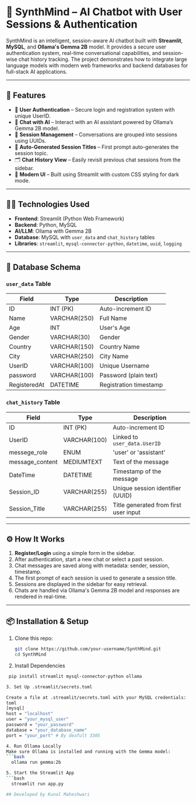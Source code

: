 # 🤖 SynthMind – AI Chatbot with User Sessions & Authentication

SynthMind is an intelligent, session-aware AI chatbot built with **Streamlit**, **MySQL**, and **Ollama's Gemma 2B** model. It provides a secure user authentication system, real-time conversational capabilities, and session-wise chat history tracking. The project demonstrates how to integrate large language models with modern web frameworks and backend databases for full-stack AI applications.

---

## 🚀 Features

- 🔐 **User Authentication** – Secure login and registration system with unique UserID.
- 💬 **Chat with AI** – Interact with an AI assistant powered by Ollama’s Gemma 2B model.
- 📁 **Session Management** – Conversations are grouped into sessions using UUIDs.
- 🧠 **Auto-Generated Session Titles** – First prompt auto-generates the session topic.
- 🗂️ **Chat History View** – Easily revisit previous chat sessions from the sidebar.
- 🎨 **Modern UI** – Built using Streamlit with custom CSS styling for dark mode.

---

## 🧑‍💻 Technologies Used

- **Frontend**: Streamlit (Python Web Framework)
- **Backend**: Python, MySQL
- **AI/LLM**: Ollama with Gemma 2B
- **Database**: MySQL with `user_data` and `chat_history` tables
- **Libraries**: `streamlit`, `mysql-connector-python`, `datetime`, `uuid`, `logging`

---

## 🧱 Database Schema

### `user_data` Table

| Field         | Type          | Description              |
|---------------|---------------|--------------------------|
| ID            | INT (PK)      | Auto-increment ID        |
| Name          | VARCHAR(250)  | Full Name                |
| Age           | INT           | User's Age               |
| Gender        | VARCHAR(30)   | Gender                   |
| Country       | VARCHAR(150)  | Country Name             |
| City          | VARCHAR(250)  | City Name                |
| UserID        | VARCHAR(100)  | Unique Username          |
| password      | VARCHAR(100)  | Password (plain text)    |
| RegisteredAt  | DATETIME      | Registration timestamp   |

### `chat_history` Table

| Field           | Type              | Description                           |
|------------------|-------------------|---------------------------------------|
| ID               | INT (PK)          | Auto-increment ID                     |
| UserID           | VARCHAR(100)      | Linked to `user_data.UserID`          |
| messege_role     | ENUM              | 'user' or 'assistant'                 |
| message_content  | MEDIUMTEXT        | Text of the message                   |
| DateTime         | DATETIME          | Timestamp of the message              |
| Session_ID       | VARCHAR(255)      | Unique session identifier (UUID)      |
| Session_Title    | VARCHAR(255)      | Title generated from first user input |

---

## ⚙️ How It Works

1. **Register/Login** using a simple form in the sidebar.
2. After authentication, start a new chat or select a past session.
3. Chat messages are saved along with metadata: sender, session, timestamp.
4. The first prompt of each session is used to generate a session title.
5. Sessions are displayed in the sidebar for easy retrieval.
6. Chats are handled via Ollama's Gemma 2B model and responses are rendered in real-time.

---

## 📦 Installation & Setup

1. Clone this repo:
   ```bash
   git clone https://github.com/your-username/SynthMind.git
   cd SynthMind
   
2. Install Dependencies
 ```bash
  pip install streamlit mysql-connector-python ollama

3. Set Up .streamlit/secrets.toml

Create a file at .streamlit/secrets.toml with your MySQL credentials:
toml
[mysql]
host = "localhost"
user = "your_mysql_user"
password = "your_password"
database = "your_database_name"
port = "your_port" # By deafult 3305

4. Run Ollama Locally
Make sure Ollama is installed and running with the Gemma model:
```bash
   ollama run gemma:2b

5. Start the Streamlit App
```bash
   streamlit run app.py

## Developed by Kunal Maheshwari
